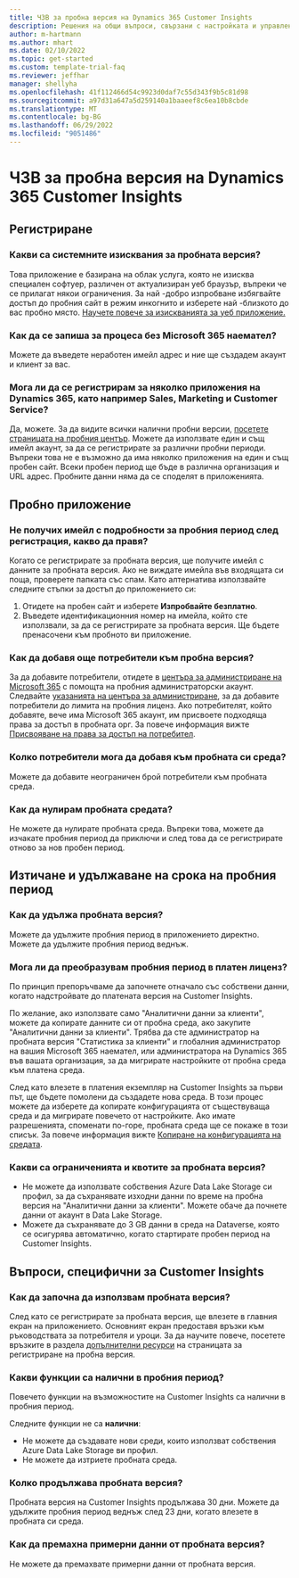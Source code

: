 ```yaml
---
title: ЧЗВ за пробна версия на Dynamics 365 Customer Insights
description: Решения на общи въпроси, свързани с настройката и управлението на пробна версия на Customer Insights. Научете как да отстранявате проблеми, свързани с платформата и приложенията.
author: m-hartmann
ms.author: mhart
ms.date: 02/10/2022
ms.topic: get-started
ms.custom: template-trial-faq
ms.reviewer: jeffhar
manager: shellyha
ms.openlocfilehash: 41f112466d54c9923d0daf7c55d343f9b5c81d98
ms.sourcegitcommit: a97d31a647a5d259140a1baaeef8c6ea10b8cbde
ms.translationtype: MT
ms.contentlocale: bg-BG
ms.lasthandoff: 06/29/2022
ms.locfileid: "9051486"
---
```

# <a name="dynamics-365-customer-insights-trial-faq"></a>ЧЗВ за пробна версия на Dynamics 365 Customer Insights

## <a name="sign-up"></a>Регистриране

### <a name="what-are-the-system-requirements-for-the-trial"></a>Какви са системните изисквания за пробната версия?

Това приложение е базирана на облак услуга, която не изисква специален софтуер, различен от актуализиран уеб браузър, въпреки че се прилагат някои ограничения. За най -добро изпробване избягвайте достъп до пробния сайт в режим инкогнито и изберете най -близкото до вас пробно място. [Научете повече за изискванията за уеб приложение.](/power-platform/admin/web-application-requirements)

### <a name="how-do-i-sign-up-for-the-trial-without-a-microsoft-365-tenant"></a>Как да се запиша за процеса без Microsoft 365 наемател?

Можете да въведете неработен имейл адрес и ние ще създадем акаунт и клиент за вас.

### <a name="can-i-sign-up-for-multiple-dynamics-365-apps-such-as-sales-marketing-and-customer-service"></a>Мога ли да се регистрирам за няколко приложения на Dynamics 365, като например Sales, Marketing и Customer Service?

Да, можете. За да видите всички налични пробни версии, [посетете страницата на пробния център](https://dynamics.microsoft.com/dynamics-365-free-trial). Можете да използвате един и същ имейл акаунт, за да се регистрирате за различни пробни периоди. Въпреки това не е възможно да има няколко приложения на един и същ пробен сайт. Всеки пробен период ще бъде в различна организация и URL адрес. Пробните данни няма да се споделят в приложенията.

## <a name="trial-app"></a>Пробно приложение

### <a name="i-didnt-receive-the-trial-details-email-after-signing-up-what-should-i-do"></a>Не получих имейл с подробности за пробния период след регистрация, какво да правя?

Когато се регистрирате за пробната версия, ще получите имейл с данните за пробната версия. Ако не виждате имейла във входящата си поща, проверете папката със спам. Като алтернатива използвайте следните стъпки за достъп до приложението си:

1. Отидете на пробен сайт и изберете **Изпробвайте безплатно**.
1. Въведете идентификационния номер на имейла, който сте използвали, за да се регистрирате за пробната версия. Ще бъдете пренасочени към пробното ви приложение.

### <a name="how-do-i-add-more-users-to-a-trial"></a>Как да добавя още потребители към пробна версия?

За да добавите потребители, отидете в [центъра за администриране на Microsoft 365](https://admin.microsoft.com) с помощта на пробния администраторски акаунт. Следвайте [указанията на центъра за администриране](/microsoft-365/admin/add-users/add-users), за да добавите потребители до лимита на пробния лиценз. Ако потребителят, който добавяте, вече има Microsoft 365 акаунт, им присвоете подходяща права за достъп в пробната орг. За повече информация вижте [Присвояване на права за достъп на потребител](/power-platform/admin/create-users-assign-online-security-roles#assign-a-security-role-to-a-user).

### <a name="how-many-users-can-i-add-to-my-trial-environment"></a>Колко потребители мога да добавя към пробната си среда?

Можете да добавите неограничен брой потребители към пробната среда.

### <a name="how-do-i-reset-the-trial-environment"></a>Как да нулирам пробната средата?

Не можете да нулирате пробната среда. Въпреки това, можете да изчакате пробния период да приключи и след това да се регистрирате отново за нов пробен период.

## <a name="trial-expiration-and-extension"></a>Изтичане и удължаване на срока на пробния период

### <a name="how-do-i-extend-the-trial"></a>Как да удължа пробната версия?

Можете да удължите пробния период в приложението директно. Можете да удължите пробния период веднъж.

### <a name="can-i-convert-the-trial-to-a-paid-license"></a>Мога ли да преобразувам пробния период в платен лиценз?

По принцип препоръчваме да започнете отначало със собствени данни, когато надстройвате до платената версия на Customer Insights. 

По желание, ако използвате само "Аналитични данни за клиенти", можете да копирате данните си от пробна среда, ако закупите "Аналитични данни за клиенти". Трябва да сте администратор на пробната версия "Статистика за клиенти" и глобалния администратор на вашия Microsoft 365 наемател, или администратора на Dynamics 365 във вашата организация, за да мигрирате настройките от пробна среда към платена среда.

След като влезете в платения екземпляр на Customer Insights за първи път, ще бъдете помолени да създадете нова среда. В този процес можете да изберете да копирате конфигурацията от съществуваща среда и да мигрирате повечето от настройките. Ако имате разрешенията, споменати по-горе, пробната среда ще се покаже в този списък. За повече информация вижте [Копиране на конфигурацията на средата](create-environment.md#copy-the-environment-configuration).

### <a name="what-are-the-trial-limits-and-quotas"></a>Какви са ограниченията и квотите за пробната версия?

- Не можете да използвате собствения Azure Data Lake Storage си профил, за да съхранявате изходни данни по време на пробна версия на "Аналитични данни за клиенти". Можете обаче да почнете данни от акаунт в Data Lake Storage.
- Можете да съхранявате до 3 GB данни в среда на Dataverse, която се осигурява автоматично, когато стартирате пробен период на Customer Insights.

## <a name="customer-insights-specific-questions"></a>Въпроси, специфични за Customer Insights

### <a name="how-do-i-start-using-the-trial"></a>Как да започна да използвам пробната версия?

След като се регистрирате за пробната версия, ще влезете в главния екран на приложението. Основният екран предоставя връзки към ръководствата за потребителя и уроци. За да научите повече, посетете връзките в раздела [допълнителни ресурси](trial-signup.md#additional-resources) на страницата за регистриране на пробна версия.

### <a name="what-features-are-available-in-the-trial"></a>Какви функции са налични в пробния период?

Повечето функции на възможностите на Customer Insights са налични в пробния период.

Следните функции не са **налични**:

- Не можете да създавате нови среди, които използват собствения Azure Data Lake Storage ви профил.
- Не можете да изтриете пробната среда.

### <a name="how-long-does-the-trial-last"></a>Колко продължава пробната версия?

Пробната версия на Customer Insights продължава 30 дни. Можете да удължите пробния период веднъж след 23 дни, когато влезете в пробната си среда.

### <a name="how-do-i-remove-sample-data-from-the-trial"></a>Как да премахна примерни данни от пробната версия?

Не можете да премахвате примерни данни от пробната версия.
